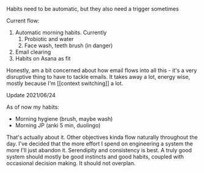Habits need to be automatic, but they also need a trigger sometimes

Current flow:
1. Automatic morning habits. Currently
	1. Probiotic and water
	2. Face wash, teeth brush (in danger)
3. Email clearing
4. Habits on Asana as fit

Honestly, am a bit concerned about how email flows into all this - it's a very disruptive thing to have to tackle emails. It takes away a lot, energy wise, mostly because I'm [[context switching]] a lot.

Update 2021/06/24

As of now my habits:
- Morning hygiene (brush, maybe wash)
- Morning JP (anki 5 min, duolingo)

That's actually about it. Other objectives kinda flow naturally throughout the day. I've decided that the more effort I spend on engineering a system the more I'll just abandon it. Serendipity and consistency is best. A truly good system should mostly be good instincts and good habits, coupled with occasional decision making. It should not overplan.